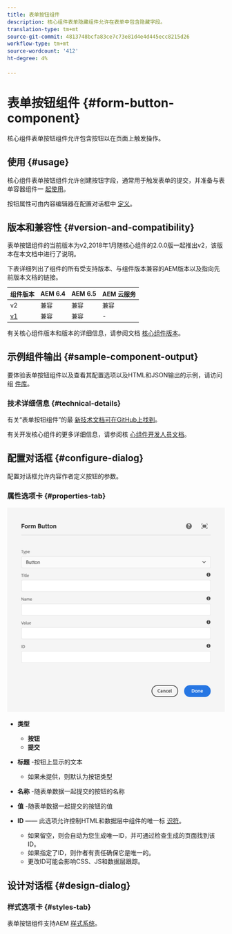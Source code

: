 ```yaml
---
title: 表单按钮组件
description: 核心组件表单隐藏组件允许在表单中包含隐藏字段。
translation-type: tm+mt
source-git-commit: 4813748bcfa83ce7c73e81d4e4d445ecc8215d26
workflow-type: tm+mt
source-wordcount: '412'
ht-degree: 4%

---
```



# 表单按钮组件 {#form-button-component}

核心组件表单按钮组件允许包含按钮以在页面上触发操作。

## 使用 {#usage}

核心组件表单按钮组件允许创建按钮字段，通常用于触发表单的提交，并准备与表单容器组件一 [起使用](form-container.md)。

按钮属性可由内容编辑器在配置对话框中 [定义](#configure-dialog)。

## 版本和兼容性 {#version-and-compatibility}

表单按钮组件的当前版本为v2,2018年1月随核心组件的2.0.0版一起推出v2，该版本在本文档中进行了说明。

下表详细列出了组件的所有受支持版本、与组件版本兼容的AEM版本以及指向先前版本文档的链接。

| 组件版本 | AEM 6.4 | AEM 6.5 | AEM 云服务 |
|--- |--- |--- |---|
| v2 | 兼容 | 兼容 | 兼容 |
| [v1](/help/components/v1/form-button-v1.md) | 兼容 | 兼容 | - |

有关核心组件版本和版本的详细信息，请参阅文档 [核心组件版本](/help/versions.md)。

## 示例组件输出 {#sample-component-output}

要体验表单按钮组件以及查看其配置选项以及HTML和JSON输出的示例，请访问组 [件库](https://adobe.com/go/aem_cmp_library_form_button)。

### 技术详细信息 {#technical-details}

有关“表单按钮组件”的最 [新技术文档可在GitHub上找到](https://adobe.com/go/aem_cmp_tech_form_button_v2)。

有关开发核心组件的更多详细信息，请参阅核 [心组件开发人员文档](/help/developing/overview.md)。

## 配置对话框 {#configure-dialog}

配置对话框允许内容作者定义按钮的参数。

### 属性选项卡 {#properties-tab}

![表单按钮组件的编辑对话框](/help/assets/form-button-edit.png)

* **类型**

   * **按钮**
   * **提交**

* **标题** -按钮上显示的文本

   * 如果未提供，则默认为按钮类型

* **名称** -随表单数据一起提交的按钮的名称
* **值** -随表单数据一起提交的按钮的值

* **ID** —— 此选项允许控制HTML和数据层中组件的唯一标 [识符](/help/developing/data-layer/overview.md)。
   * 如果留空，则会自动为您生成唯一ID，并可通过检查生成的页面找到该ID。
   * 如果指定了ID，则作者有责任确保它是唯一的。
   * 更改ID可能会影响CSS、JS和数据层跟踪。

## 设计对话框 {#design-dialog}

### 样式选项卡 {#styles-tab}

表单按钮组件支持AEM [样式系统](/help/get-started/authoring.md#component-styling)。
